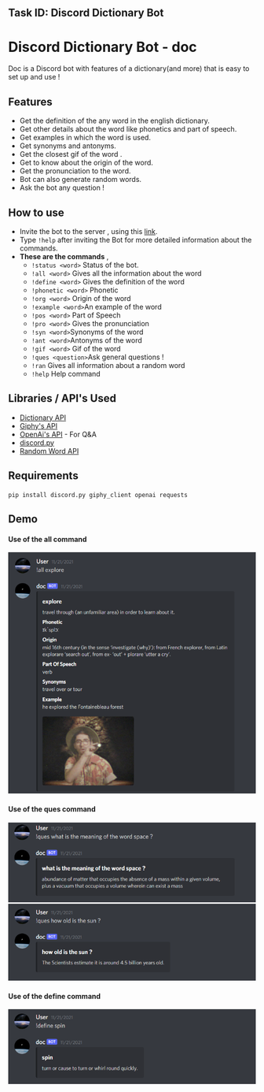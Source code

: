 ## Task ID: Discord Dictionary Bot

# Discord Dictionary Bot - doc 
Doc is a Discord bot with features of a dictionary(and more) that is easy to set up and use !

## Features
* Get the definition of the any word in the english dictionary. 
* Get other details about the word like phonetics and part of speech.
* Get examples in which the word is used.
* Get synonyms and antonyms.
* Get the closest gif of the word .  
* Get to know about the origin of the word. 
* Get the pronunciation to the word.
* Bot can also generate random words. 
* Ask the bot any question ! 

## How to use 
* Invite the bot to the server , using this [link](https://discord.com/api/oauth2/authorize?client_id=910594616502390825&permissions=8&scope=bot).
* Type `!help` after inviting the Bot for more detailed information about the commands. 
* **These are the commands** , 
    * ``!status <word>`` Status of the bot.
    * ``!all <word>``    Gives all the information about the word 
    * ``!define <word>`` Gives the definition of the word
    * ``!phonetic <word>``   Phonetic
    * ``!org <word>``    Origin of the word
    * ``!example <word>``An example of the word
    * ``!pos <word>`` Part of Speech
    * ``!pro <word>`` Gives the pronunciation
    * ``!syn <word>``Synonyms of the word
    * ``!ant <word>``Antonyms of the word
    * ``!gif <word>`` Gif of the word 
    * ``!ques <question>``Ask general questions !
    * ``!ran`` Gives all information about a random word 
    * ``!help`` Help command

## Libraries / API's Used 
* [Dictionary API](https://dictionaryapi.dev/)
* [Giphy's API](https://developers.giphy.com/)
* [OpenAi's API](https://openai.com/) - For Q&A 
* [discord.py](https://discordpy.readthedocs.io/en/stable/)
* [Random Word API](https://random-word-api.herokuapp.com)

## Requirements 
```
pip install discord.py giphy_client openai requests
```

## Demo 
#### Use of the all command
   ![all command](https://github.com/vinayakj02/Discord-Dictionary-Bot/blob/main/imgs/all-command.png)
#### Use of the ques command
![ques command](https://github.com/vinayakj02/Discord-Dictionary-Bot/blob/main/imgs/ques-command.png)
![ques command](https://github.com/vinayakj02/Discord-Dictionary-Bot/blob/main/imgs/ques-command2.png)
#### Use of the define command 
![define command](https://github.com/vinayakj02/Discord-Dictionary-Bot/blob/main/imgs/define-command.png)
